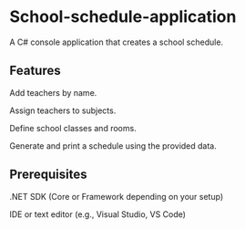 # School-schedule-application
A C# console application that creates a school schedule.

## Features
Add teachers by name.

Assign teachers to subjects.

Define school classes and rooms.

Generate and print a schedule using the provided data.

## Prerequisites
.NET SDK (Core or Framework depending on your setup)

IDE or text editor (e.g., Visual Studio, VS Code)
